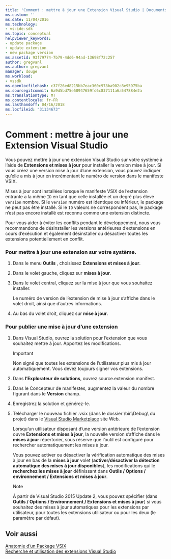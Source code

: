 ```yaml
---
title: 'Comment : mettre à jour une Extension Visual Studio | Documents Microsoft'
ms.custom: ''
ms.date: 11/04/2016
ms.technology:
- vs-ide-sdk
ms.topic: conceptual
helpviewer_keywords:
- update package
- update extension
- new package version
ms.assetid: 93f79774-7b79-4dd6-94ad-13698f72c257
author: gregvanl
ms.author: gregvanl
manager: douge
ms.workload:
- vssdk
ms.openlocfilehash: c37f26ed8215bb7eac360c978ba902c8e95975ba
ms.sourcegitcommit: 6a9d5bd75e50947659fd6c837111a6a547884e2a
ms.translationtype: MT
ms.contentlocale: fr-FR
ms.lasthandoff: 04/16/2018
ms.locfileid: "31134673"
---
```

# <a name="how-to-update-a-visual-studio-extension"></a>Comment : mettre à jour une Extension Visual Studio
Vous pouvez mettre à jour une extension Visual Studio sur votre système à l’aide de **Extensions et mises à jour** pour installer la version mise à jour. Si vous créez une version mise à jour d’une extension, vous pouvez indiquer qu’elle a mis à jour en incrémentant le numéro de version dans le manifeste VSIX.  
  
 Mises à jour sont installées lorsque le manifeste VSIX de l’extension entrante a la même `ID` en tant que celle installée et un degré plus élevé `Version` nombre. Si le `Version` numéro est identique ou inférieur, le package ne peut pas être installé. Si le `ID` valeurs ne correspondent pas, le package n’est pas encore installé est reconnu comme une extension distincte.  
  
 Pour vous aider à éviter les conflits pendant le développement, nous vous recommandons de désinstaller les versions antérieures d’extensions en cours d’exécution et également désinstaller ou désactiver toutes les extensions potentiellement en conflit.  
  
### <a name="to-update-an-extension-on-your-system"></a>Pour mettre à jour une extension sur votre système.  
  
1.  Dans le menu **Outils** , choisissez **Extensions et mises à jour**.  
  
2.  Dans le volet gauche, cliquez sur **mises à jour**.  
  
3.  Dans le volet central, cliquez sur la mise à jour que vous souhaitez installer.  
  
     Le numéro de version de l’extension de mise à jour s’affiche dans le volet droit, ainsi que d’autres informations.  
  
4.  Au bas du volet droit, cliquez sur **mise à jour**.  
  
### <a name="to-publish-an-update-of-an-extension"></a>Pour publier une mise à jour d’une extension  
  
1.  Dans Visual Studio, ouvrez la solution pour l’extension que vous souhaitez mettre à jour. Apportez les modifications.  
  
    > [!IMPORTANT]
    >  Non signé que toutes les extensions de l’utilisateur plus mis à jour automatiquement. Vous devez toujours signer vos extensions.  
  
2.  Dans **l’Explorateur de solutions**, ouvrez source.extension.manifest.  
  
3.  Dans le Concepteur de manifestes, augmentez la valeur du nombre figurant dans le **Version** champ.  
  
4.  Enregistrez la solution et générez-le.  
  
5.  Télécharger le nouveau fichier .vsix (dans le dossier \bin\Debug\ du projet) dans le [Visual Studio Marketplace](https://marketplace.visualstudio.com/vs) site Web.  
  
     Lorsqu’un utilisateur disposant d’une version antérieure de l’extension ouvre **Extensions et mises à jour**, la nouvelle version s’affiche dans le **mises à jour** répertorier, sous réserve que l’outil est configuré pour rechercher automatiquement les mises à jour.  
  
     Vous pouvez activer ou désactiver la vérification automatique des mises à jour en bas de la **mises à jour** volet (**activer/désactiver la détection automatique des mises à jour disponibles**), les modifications qui le **recherchez les mises à jour** définissant dans **Outils / Options / environnement / Extensions et mises à jour**.  
  
    > [!NOTE]
    >  À partir de Visual Studio 2015 Update 2, vous pouvez spécifier (dans **Outils / Options / Environnement / Extensions et mises à jour**) si vous souhaitez des mises à jour automatiques pour les extensions par utilisateur, pour toutes les extensions utilisateur ou pour les deux (le paramètre par défaut).  
  
## <a name="see-also"></a>Voir aussi  
 [Anatomie d’un Package VSIX](../extensibility/anatomy-of-a-vsix-package.md)   
 [Recherche et utilisation des extensions Visual Studio](../ide/finding-and-using-visual-studio-extensions.md)
